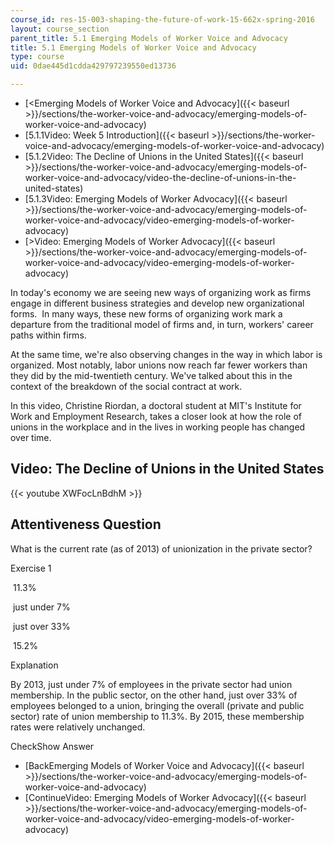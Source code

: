 ```yaml
---
course_id: res-15-003-shaping-the-future-of-work-15-662x-spring-2016
layout: course_section
parent_title: 5.1 Emerging Models of Worker Voice and Advocacy
title: 5.1 Emerging Models of Worker Voice and Advocacy
type: course
uid: 0dae445d1cdda429797239550ed13736

---
```


*   [<Emerging Models of Worker Voice and Advocacy]({{< baseurl >}}/sections/the-worker-voice-and-advocacy/emerging-models-of-worker-voice-and-advocacy)
*   [5.1.1Video: Week 5 Introduction]({{< baseurl >}}/sections/the-worker-voice-and-advocacy/emerging-models-of-worker-voice-and-advocacy)
*   [5.1.2Video: The Decline of Unions in the United States]({{< baseurl >}}/sections/the-worker-voice-and-advocacy/emerging-models-of-worker-voice-and-advocacy/video-the-decline-of-unions-in-the-united-states)
*   [5.1.3Video: Emerging Models of Worker Advocacy]({{< baseurl >}}/sections/the-worker-voice-and-advocacy/emerging-models-of-worker-voice-and-advocacy/video-emerging-models-of-worker-advocacy)
*   [\>Video: Emerging Models of Worker Advocacy]({{< baseurl >}}/sections/the-worker-voice-and-advocacy/emerging-models-of-worker-voice-and-advocacy/video-emerging-models-of-worker-advocacy)

In today's economy we are seeing new ways of organizing work as firms engage in different business strategies and develop new organizational forms.  In many ways, these new forms of organizing work mark a departure from the traditional model of firms and, in turn, workers' career paths within firms.

At the same time, we're also observing changes in the way in which labor is organized. Most notably, labor unions now reach far fewer workers than they did by the mid-twentieth century. We've talked about this in the context of the breakdown of the social contract at work.

In this video, Christine Riordan, a doctoral student at MIT's Institute for Work and Employment Research, takes a closer look at how the role of unions in the workplace and in the lives in working people has changed over time.

Video: The Decline of Unions in the United States
-------------------------------------------------

{{< youtube XWFocLnBdhM >}}

Attentiveness Question
----------------------

What is the current rate (as of 2013) of unionization in the private sector?

Exercise 1

&nbsp;11.3%&nbsp;

&nbsp;just under 7%&nbsp;

&nbsp;just over 33%&nbsp;

&nbsp;15.2%&nbsp;

Explanation

By 2013, just under 7% of employees in the private sector had union membership. In the public sector, on the other hand, just over 33% of employees belonged to a union, bringing the overall (private and public sector) rate of union membership to 11.3%. By 2015, these membership rates were relatively unchanged.

CheckShow Answer

*   [BackEmerging Models of Worker Voice and Advocacy]({{< baseurl >}}/sections/the-worker-voice-and-advocacy/emerging-models-of-worker-voice-and-advocacy)
*   [ContinueVideo: Emerging Models of Worker Advocacy]({{< baseurl >}}/sections/the-worker-voice-and-advocacy/emerging-models-of-worker-voice-and-advocacy/video-emerging-models-of-worker-advocacy)